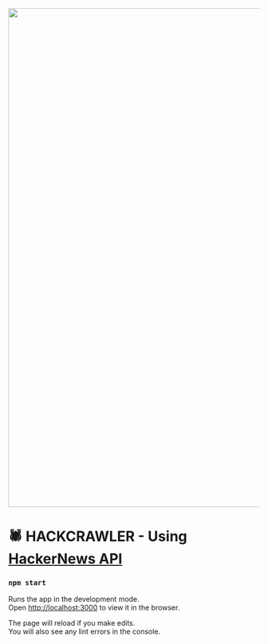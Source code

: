 <img src="https://i.imgur.com/hWAuz1d.png" width="1000"/>




# 🕷 HACKCRAWLER - Using [HackerNews API](https://news.ycombinator.com/)

### `npm start`

Runs the app in the development mode.\
Open [http://localhost:3000](http://localhost:3000) to view it in the browser.

The page will reload if you make edits.\
You will also see any lint errors in the console.
